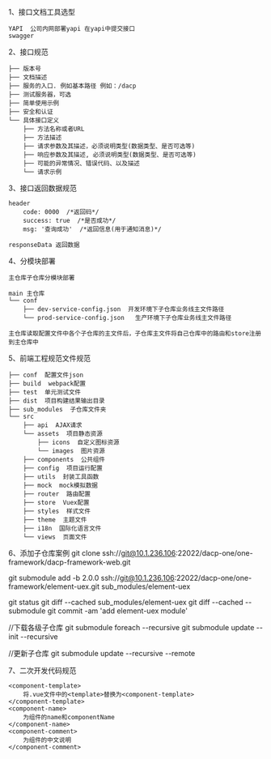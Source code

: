 1、接口文档工具选型

    YAPI  公司内网部署yapi 在yapi中提交接口
    swagger

2、接口规范

    ├── 版本号
    ├── 文档描述
    ├── 服务的入口. 例如基本路径 例如：/dacp
    ├── 测试服务器，可选
    ├── 简单使用示例
    ├── 安全和认证
    └── 具体接口定义
        ├── 方法名称或者URL
        ├── 方法描述
        ├── 请求参数及其描述，必须说明类型(数据类型、是否可选等)
        ├── 响应参数及其描述, 必须说明类型(数据类型、是否可选等)
        ├── 可能的异常情况、错误代码、以及描述
        └── 请求示例

3、接口返回数据规范

    header
        code: 0000  /*返回码*/
        success: true  /*是否成功*/
        msg: '查询成功'  /*返回信息(用于通知消息)*/

    responseData 返回数据

4、分模块部署

    主仓库子仓库分模块部署

    main 主仓库
    └── conf
        ├── dev-service-config.json  开发环境下子仓库业务线主文件路径
        └── prod-service-config.json   生产环境下子仓库业务线主文件路径

    主仓库读取配置文件中各个子仓库的主文件后，子仓库主文件将自己仓库中的路由和store注册到主仓库中

5、前端工程规范文件规范

    ├── conf  配置文件json
    ├── build  webpack配置
    ├── test  单元测试文件
    ├── dist  项目构建结果输出目录
    ├── sub_modules  子仓库文件夹
    └── src
        ├── api  AJAX请求
        └── assets  项目静态资源
            ├── icons  自定义图标资源
            └── images  图片资源
        ├── components  公共组件
        ├── config  项目运行配置
        ├── utils  封装工具函数
        ├── mock  mock模拟数据
        ├── router  路由配置
        ├── store  Vuex配置
        ├── styles  样式文件
        ├── theme  主题文件
        ├── i18n  国际化语言文件
        └── views  页面文件

6、添加子仓库案例
git clone ssh://git@10.1.236.106:22022/dacp-one/one-framework/dacp-framework-web.git

git submodule add -b 2.0.0 ssh://git@10.1.236.106:22022/dacp-one/one-framework/element-uex.git sub_modules/element-uex

git status
git diff --cached sub_modules/element-uex
git diff --cached --submodule
git commit -am 'add element-uex module'

//下载各级子仓库
git submodule foreach --recursive git submodule update --init --recursive

//更新子仓库
git submodule update --recursive --remote

7、二次开发代码规范

```
<component-template>
    将.vue文件中的<template>替换为<component-template>
</component-template>
<component-name>
    为组件的name和componentName
</component-name>
<component-comment>
    为组件的中文说明
</component-comment>
```


